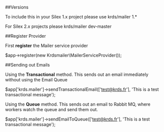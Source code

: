 ##Versions

To include this in your Silex 1.x project please use krds/mailer 1.*

For Silex 2.x projects please krds/mailer dev-master

##Register Provider

First **register** the Mailer service provider

$app->register(new Krdsmailer\MailerServiceProvider());

##Sending out Emails

Using the **Transactional** method. This sends out an email immediately without using the Email Queue

$app['krds.mailer']->sendTransactionalEmail(['test@krds.fr'], 'This is a test  transactional message');


Using the **Queue** method. This sends out an email to Rabbit MQ, where workers watch the queue and send them out. 

$app['krds.mailer']->sendEmailToQueue(['test@krds.fr'], 'This is a test  transactional message');



 
